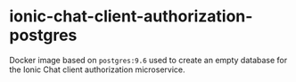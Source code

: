 # ionic-chat-client-authorization-postgres

Docker image based on `postgres:9.6` used to create an empty database for the Ionic Chat client authorization microservice.